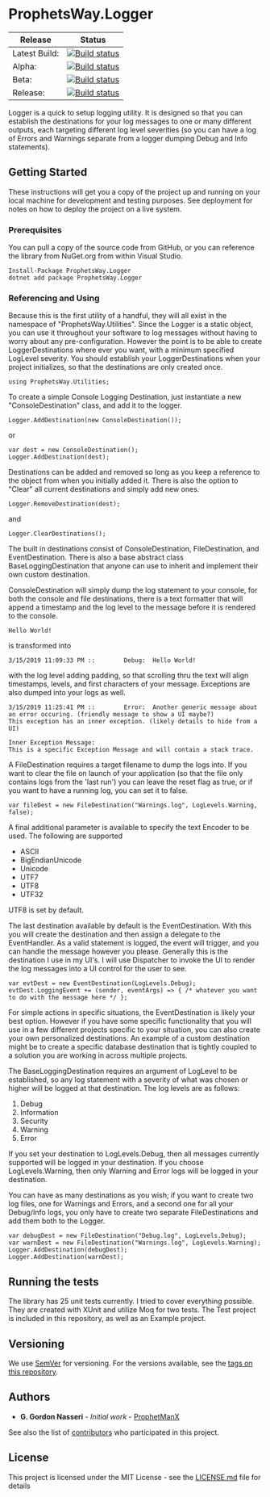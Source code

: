 # ProphetsWay.Logger    

| Release   | Status |
|   ---     |  ---   |
| Latest Build: | [![Build status](https://dev.azure.com/ProphetsWay/ProphetsWay%20GitHub%20Projects/_apis/build/status/Logger/Logger%20CI)](https://dev.azure.com/ProphetsWay/ProphetsWay%20GitHub%20Projects/_build/latest)
| Alpha:    | [![Build status](https://vsrm.dev.azure.com/ProphetsWay/_apis/public/Release/badge/dadb23ce-840b-4b7d-9783-dc5e9a2d9029/3/3)](https://dev.azure.com/ProphetsWay/ProphetsWay%20GitHub%20Projects/_release)
| Beta:     | [![Build status](https://vsrm.dev.azure.com/ProphetsWay/_apis/public/Release/badge/dadb23ce-840b-4b7d-9783-dc5e9a2d9029/3/10)](https://dev.azure.com/ProphetsWay/ProphetsWay%20GitHub%20Projects/_release)
| Release:  | [![Build status](https://vsrm.dev.azure.com/ProphetsWay/_apis/public/Release/badge/dadb23ce-840b-4b7d-9783-dc5e9a2d9029/3/11)](https://dev.azure.com/ProphetsWay/ProphetsWay%20GitHub%20Projects/_release)


Logger is a quick to setup logging utility.  It is designed so that you can establish the destinations for your log messages to one or many different outputs, each targeting different log level severities (so you can have a log of Errors and Warnings separate from a logger dumping Debug and Info statements).

## Getting Started

These instructions will get you a copy of the project up and running on your local machine for development and testing purposes. See deployment for notes on how to deploy the project on a live system.

### Prerequisites

You can pull a copy of the source code from GitHub, or you can reference the library from NuGet.org from within Visual Studio.

```
Install-Package ProphetsWay.Logger 
dotnet add package ProphetsWay.Logger 
```

### Referencing and Using

Because this is the first utility of a handful, they will all exist in the namespace of "ProphetsWay.Utilities".  Since the Logger is a static object, you can use it throughout your software to log messages without having to worry about any pre-configuration.  However the point is to be able to create LoggerDestinations where ever you want, with a minimum specified LogLevel severity.  You should establish your LoggerDestinations when your project initializes, so that the destinations are only created once.

```
using ProphetsWay.Utilities;
```

To create a simple Console Logging Destination, just instantiate a new "ConsoleDestination" class, and add it to the logger.

```
Logger.AddDestination(new ConsoleDestination());
```
or
```
var dest = new ConsoleDestination();
Logger.AddDestination(dest);
```

Destinations can be added and removed so long as you keep a reference to the object from when you initially added it.  There is also the option to "Clear" all current destinations and simply add new ones.

```
Logger.RemoveDestination(dest);
```
and
```
Logger.ClearDestinations();
```

The built in destinations consist of ConsoleDestination, FileDestination, and EventDestination.  There is also a base abstract class BaseLoggingDestination that anyone can use to inherit and implement their own custom destination.

ConsoleDestination will simply dump the log statement to your console, for both the console and file destinations, there is a text formatter that will append a timestamp and the log level to the message before it is rendered to the console.

```
Hello World!
```
is transformed into
```
3/15/2019 11:09:33 PM ::        Debug:  Hello World!
```
with the log level adding padding, so that scrolling thru the text will align timestamps, levels, and first characters of your message.  Exceptions are also dumped into your logs as well.
```
3/15/2019 11:25:41 PM ::        Error:  Another generic message about an error occuring. (friendly message to show a UI maybe?)
This exception has an inner exception. (likely details to hide from a UI)

Inner Exception Message:
This is a specific Exception Message and will contain a stack trace.
```

A FileDestination requires a target filename to dump the logs into.  If you want to clear the file on launch of your application (so that the file only contains logs from the 'last run') you can leave the reset flag as true, or if you want to have a running log, you can set it to false.
```
var fileDest = new FileDestination("Warnings.log", LogLevels.Warning, false);
```
A final additional parameter is available to specify the text Encoder to be used.  The following are supported
* ASCII
* BigEndianUnicode
* Unicode
* UTF7
* UTF8
* UTF32

UTF8 is set by default.

The last destination available by default is the EventDestination.  With this you will create the destination and then assign a delegate to the EventHandler.  As a valid statement is logged, the event will trigger, and you can handle the message however you please.  Generally this is the destination I use in my UI's.  I will use Dispatcher to invoke the UI to render the log messages into a UI control for the user to see.
```
var evtDest = new EventDestination(LogLevels.Debug);
evtDest.LoggingEvent += (sender, eventArgs) => { /* whatever you want to do with the message here */ };
```
For simple actions in specific situations, the EventDestination is likely your best option.  However if you have some specific functionality that you will use in a few different projects specific to your situation, you can also create your own personalized destinations.  An example of a custom  destination might be to create a specific database destination that is tightly coupled to a solution you are working in across multiple projects.

The BaseLoggingDestination requires an argument of LogLevel to be established, so any log statement with a severity of what was chosen or higher will be logged at that destination.  The log levels are as follows:

1. Debug
1. Information
1. Security
1. Warning
1. Error

If you set your destination to LogLevels.Debug, then all messages currently supported will be logged in your destination.  If you choose LogLevels.Warning, then only Warning and Error logs will be logged in your destination.

You can have as many destinations as you wish; if you want to create two log files, one for Warnings and Errors, and a second one for all your Debug/Info logs, you only have to create two separate FileDestinations and add them both to the Logger.
```
var debugDest = new FileDestination("Debug.log", LogLevels.Debug);
var warnDest = new FileDestination("Warnings.log", LogLevels.Warning);
Logger.AddDestination(debugDest);
Logger.AddDestination(warnDest);
```


## Running the tests

The library has 25 unit tests currently.  I tried to cover everything possible.  They are created with XUnit and utilize Moq for two tests.  The Test project is included in this repository, as well as an Example project.


## Versioning

We use [SemVer](http://semver.org/) for versioning. For the versions available, see the [tags on this repository](https://github.com/ProphetManX/ProphetsWay.Logger/tags). 

## Authors

* **G. Gordon Nasseri** - *Initial work* - [ProphetManX](https://github.com/ProphetManX)

See also the list of [contributors](https://github.com/ProphetManX/ProphetsWay.Logger/graphs/contributors) who participated in this project.

## License

This project is licensed under the MIT License - see the [LICENSE.md](LICENSE.md) file for details


